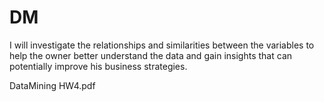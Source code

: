 # DM
 I will investigate the relationships and similarities between the variables to help the owner better understand the data and gain insights that can potentially improve his business strategies.
 
DataMining
HW4.pdf

